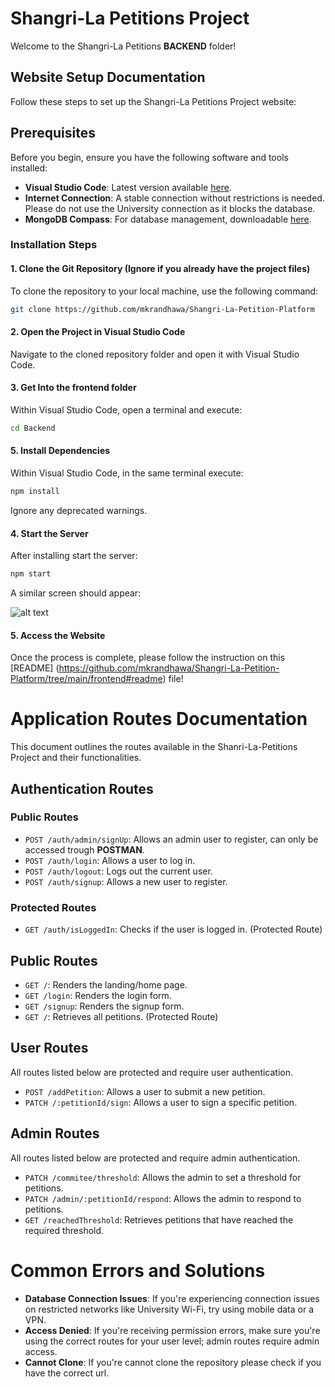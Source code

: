 # Shangri-La Petitions Project

Welcome to the Shangri-La Petitions **BACKEND** folder!

## Website Setup Documentation

Follow these steps to set up the Shangri-La Petitions Project website:

## Prerequisites

Before you begin, ensure you have the following software and tools installed:

- **Visual Studio Code**: Latest version available [here](https://code.visualstudio.com/download).
- **Internet Connection**: A stable connection without restrictions is needed. Please do not use the University connection as it blocks the database.
- **MongoDB Compass**: For database management, downloadable [here](https://www.mongodb.com/docs/compass/current/install/).


### Installation Steps

#### 1. Clone the Git Repository (Ignore if you already have the project files)

To clone the repository to your local machine, use the following command:

```bash
git clone https://github.com/mkrandhawa/Shangri-La-Petition-Platform
```

#### 2. Open the Project in Visual Studio Code

Navigate to the cloned repository folder and open it with Visual Studio Code.


#### 3. Get Into the **frontend** folder

Within Visual Studio Code, open a terminal and execute:

```bash
cd Backend
```

#### 5. Install Dependencies

Within Visual Studio Code, in the same terminal execute:

```bash
npm install
```

Ignore any deprecated warnings.

#### 4. Start the Server

After installing start the server:

```bash
npm start
```
A similar screen should appear: 

![alt text](<Screenshot 2025-01-04 at 6.16.05 PM.png>)

#### 5. Access the Website
Once the process is complete, please follow the instruction on this [README] (https://github.com/mkrandhawa/Shangri-La-Petition-Platform/tree/main/frontend#readme) file!

# Application Routes Documentation

This document outlines the routes available in the Shanri-La-Petitions Project and their functionalities.

## Authentication Routes

### Public Routes

- `POST /auth/admin/signUp`: Allows an admin user to register, can only be accessed trough **POSTMAN**.
- `POST /auth/login`: Allows a user to log in.
- `POST /auth/logout`: Logs out the current user.
- `POST /auth/signup`: Allows a new user to register.


### Protected Routes

- `GET /auth/isLoggedIn`: Checks if the user is logged in. (Protected Route)

## Public Routes

- `GET /`: Renders the landing/home page.
- `GET /login`: Renders the login form.
- `GET /signup`: Renders the signup form.
- `GET /`: Retrieves all petitions. (Protected Route)

## User Routes

All routes listed below are protected and require user authentication.

- `POST /addPetition`: Allows a user to submit a new petition.
- `PATCH /:petitionId/sign`: Allows a user to sign a specific petition.

## Admin Routes

All routes listed below are protected and require admin authentication.

- `PATCH /commitee/threshold`: Allows the admin to set a threshold for petitions.
- `PATCH /admin/:petitionId/respond`: Allows the admin to respond to petitions.
- `GET /reachedThreshold`: Retrieves petitions that have reached the required threshold.

# Common Errors and Solutions

- **Database Connection Issues**: If you're experiencing connection issues on restricted networks like University Wi-Fi, try using mobile data or a VPN.
- **Access Denied**: If you're receiving permission errors, make sure you're using the correct routes for your user level; admin routes require admin access.
- **Cannot Clone**: If you're cannot clone the repository please check if you have the correct url.

